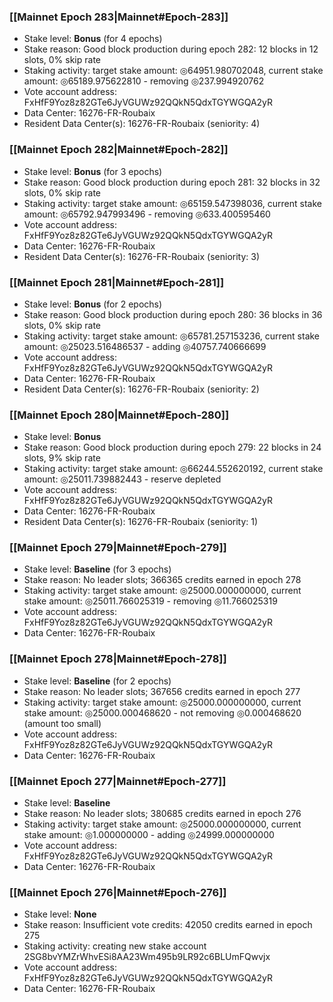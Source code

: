 ### [[Mainnet Epoch 283|Mainnet#Epoch-283]]
* Stake level: **Bonus** (for 4 epochs)
* Stake reason: Good block production during epoch 282: 12 blocks in 12 slots, 0% skip rate
* Staking activity: target stake amount: ◎64951.980702048, current stake amount: ◎65189.975622810 - removing ◎237.994920762
* Vote account address: FxHfF9Yoz8z82GTe6JyVGUWz92QQkN5QdxTGYWGQA2yR
* Data Center: 16276-FR-Roubaix
* Resident Data Center(s): 16276-FR-Roubaix (seniority: 4)
### [[Mainnet Epoch 282|Mainnet#Epoch-282]]
* Stake level: **Bonus** (for 3 epochs)
* Stake reason: Good block production during epoch 281: 32 blocks in 32 slots, 0% skip rate
* Staking activity: target stake amount: ◎65159.547398036, current stake amount: ◎65792.947993496 - removing ◎633.400595460
* Vote account address: FxHfF9Yoz8z82GTe6JyVGUWz92QQkN5QdxTGYWGQA2yR
* Data Center: 16276-FR-Roubaix
* Resident Data Center(s): 16276-FR-Roubaix (seniority: 3)
### [[Mainnet Epoch 281|Mainnet#Epoch-281]]
* Stake level: **Bonus** (for 2 epochs)
* Stake reason: Good block production during epoch 280: 36 blocks in 36 slots, 0% skip rate
* Staking activity: target stake amount: ◎65781.257153236, current stake amount: ◎25023.516486537 - adding ◎40757.740666699
* Vote account address: FxHfF9Yoz8z82GTe6JyVGUWz92QQkN5QdxTGYWGQA2yR
* Data Center: 16276-FR-Roubaix
* Resident Data Center(s): 16276-FR-Roubaix (seniority: 2)
### [[Mainnet Epoch 280|Mainnet#Epoch-280]]
* Stake level: **Bonus**
* Stake reason: Good block production during epoch 279: 22 blocks in 24 slots, 9% skip rate
* Staking activity: target stake amount: ◎66244.552620192, current stake amount: ◎25011.739882443 - reserve depleted
* Vote account address: FxHfF9Yoz8z82GTe6JyVGUWz92QQkN5QdxTGYWGQA2yR
* Data Center: 16276-FR-Roubaix
* Resident Data Center(s): 16276-FR-Roubaix (seniority: 1)
### [[Mainnet Epoch 279|Mainnet#Epoch-279]]
* Stake level: **Baseline** (for 3 epochs)
* Stake reason: No leader slots; 366365 credits earned in epoch 278
* Staking activity: target stake amount: ◎25000.000000000, current stake amount: ◎25011.766025319 - removing ◎11.766025319
* Vote account address: FxHfF9Yoz8z82GTe6JyVGUWz92QQkN5QdxTGYWGQA2yR
* Data Center: 16276-FR-Roubaix
### [[Mainnet Epoch 278|Mainnet#Epoch-278]]
* Stake level: **Baseline** (for 2 epochs)
* Stake reason: No leader slots; 367656 credits earned in epoch 277
* Staking activity: target stake amount: ◎25000.000000000, current stake amount: ◎25000.000468620 - not removing ◎0.000468620 (amount too small)
* Vote account address: FxHfF9Yoz8z82GTe6JyVGUWz92QQkN5QdxTGYWGQA2yR
* Data Center: 16276-FR-Roubaix
### [[Mainnet Epoch 277|Mainnet#Epoch-277]]
* Stake level: **Baseline**
* Stake reason: No leader slots; 380685 credits earned in epoch 276
* Staking activity: target stake amount: ◎25000.000000000, current stake amount: ◎1.000000000 - adding ◎24999.000000000
* Vote account address: FxHfF9Yoz8z82GTe6JyVGUWz92QQkN5QdxTGYWGQA2yR
* Data Center: 16276-FR-Roubaix
### [[Mainnet Epoch 276|Mainnet#Epoch-276]]
* Stake level: **None**
* Stake reason: Insufficient vote credits: 42050 credits earned in epoch 275
* Staking activity: creating new stake account 2SG8bvYMZrWhvESi8AA23Wm495b9LR92c6BLUmFQwvjx
* Vote account address: FxHfF9Yoz8z82GTe6JyVGUWz92QQkN5QdxTGYWGQA2yR
* Data Center: 16276-FR-Roubaix